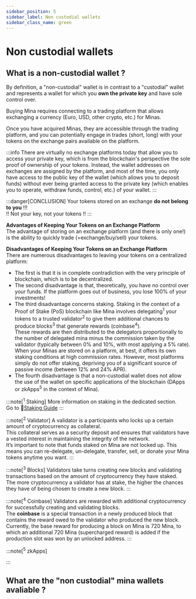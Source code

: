 ```yaml
---
sidebar_position: 5
sidebar_label: Non custodial wallets
sidebar_class_name: green
---
```

[//]: # (Non custodial wallets)
# Non custodial wallets
## What is a non-custodial wallet ?
By definition, a "non-custodial" wallet is in contrast to a "custodial" wallet and represents a wallet for which you **own the private key** and have sole control over. 

Buying Mina requires connecting to a trading platform that allows exchanging a currency (Euro, USD, other crypto, etc.) for Minas.

Once you have acquired Minas, they are accessible through the trading platform, and you can potentially engage in trades (short, long) with your tokens on the exchange pairs available on the platform.

:::info
There are virtually no exchange platforms today that allow you to access your private key, which is from the blockchain's perspective the sole proof of ownership of your tokens. 
Instead, the wallet addresses on exchanges are assigned by the platform, and most of the time, you only have access to the public key of the wallet (which allows you to deposit funds) without ever being granted access to the private key (which enables you to operate, withdraw funds, control, etc.) of your wallet.
:::

:::danger[CONCLUSION]
Your tokens stored on an exchange **do not belong to you** !!!  
!! Not your key, not your tokens !!
:::

**Advantages of Keeping Your Tokens on an Exchange Platform**  
The advantage of storing on an exchange platform (and there is only one!) is the ability to quickly trade (=exchange/buy/sell) your tokens.  

**Disadvantages of Keeping Your Tokens on an Exchange Platform**  
There are numerous disadvantages to leaving your tokens on a centralized platform:  

* The first is that it is in complete contradiction with the very principle of blockchain, which is to be decentralized.  
* The second disadvantage is that, theoretically, you have no control over your funds. If the platform goes out of business, you lose 100% of your investments!  
* The third disadvantage concerns staking. Staking in the context of a Proof of Stake (PoS) blockchain like Mina involves delegating<sup>1</sup> your tokens to a trusted validator<sup>2</sup> to give them additional chances to produce blocks<sup>3</sup> that generate rewards (coinbase<sup>4</sup>).  
These rewards are then distributed to the delegators proportionally to the number of delegated mina minus the commission taken by the validator (typically between 0% and 10%, with most applying a 5% rate).  
When your Minas are stored on a platform, at best, it offers its own staking conditions at high commission rates. However, most platforms simply do not offer staking, depriving you of a significant source of passive income (between 12% and 24% APR).  
* The fourth disadvantage is that a non-custodial wallet does not allow the use of the wallet on specific applications of the blockchain (DApps or zkApps<sup>5</sup> in the context of Mina).

:::note[<sup>1</sup> Staking]
More information on staking in the dedicated section.  
Go to 🔗[Staking Guide](<./Staking guide.md> )
:::

:::note[<sup>2</sup> Validator]
A validator is a participants who locks up a certain amount of cryptocurrency as collateral.   
This collateral serves as a security deposit and ensures that validators have a vested interest in maintaining the integrity of the network.  
It’s important to note that funds staked on Mina are not locked up. This means you can re-delegate, un-delegate, transfer, sell, or donate your Mina tokens anytime you want.
:::

:::note[<sup>3</sup> Blocks]
Validators take turns creating new blocks and validating transactions based on the amount of cryptocurrency they have staked.  
The more cryptocurrency a validator has at stake, the higher the chances they have of being chosen to create a new block.
:::

:::note[<sup>4</sup> Coinbase]
Validators are rewarded with additional cryptocurrency for successfully creating and validating blocks.  
The **coinbase** is a special transaction in a newly produced block that contains the reward owed to the validator who produced the new block.  
Currently, the base reward for producing a block on Mina is 720 Mina, to which an additional 720 Mina (supercharged reward) is added if the production slot was won by an unlocked address.
:::

:::note[<sup>5</sup> zkApps]

:::

## What are the "non custodial" mina wallets avaliable ?



